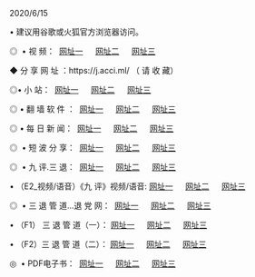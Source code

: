 <p>2020/6/15
<p>• 建议用谷歌或火狐官方浏览器访问。
<p>◎  • 视 频： 
<a href="http://hpg.shirokuriwaki.com/" target="_blank">网址一</a> 　 
<a href="http://hef.shirokuriwaki.com/" target="_blank">网址二</a> 　 
<a href="http://hba.shirokuriwaki.com/b.html" target="_blank">网址三</a>
<p>◆ 分 享 网 址 ：https://j.acci.ml/  （ 请 收 藏） </p>

<p>◎•  小 站：  
<a href="http://hpg.shirokuriwaki.com/f.html" target="_blank">网址一</a> 　 
<a href="http://hef.shirokuriwaki.com/h.html" target="_blank">网址二</a> 　 
<a href="http://hba.shirokuriwaki.com/k/" target="_blank">网址三</a></p><p>

<p>◎  • 翻 墙 软 件 ：  
<a href="http://hpg.shirokuriwaki.com/ff/" target="_blank">网址一</a> 　 
<a href="http://hef.shirokuriwaki.com/s/read/a1_nd.html" target="_blank">网址二</a> 　 
<a href="http://hba.shirokuriwaki.com/ff/index.html" target="_blank">网址三</a></p>
<p>◎  • 每 日 新 闻：  
<a href="http://hpg.shirokuriwaki.com/day/" target="_blank">网址一</a> 　 
<a href="http://hef.shirokuriwaki.com/day/" target="_blank">网址二</a> 　 
<a href="http://hba.shirokuriwaki.com/day/index.html" target="_blank">网址三</a></p>
<p>◎   • 短 波 分 享：  
<a href="http://hpg.shirokuriwaki.com/h/" target="_blank">网址一</a> 　 
<a href="http://hef.shirokuriwaki.com/h/" target="_blank">网址二</a> 　 
<a href="http://hba.shirokuriwaki.com/h/index.html" target="_blank">网址三</a></p>
<p>◎   • 九 评.三 退：  
<a href="http://hpg.shirokuriwaki.com/t/" target="_blank">网址一</a> 　 
<a href="http://hef.shirokuriwaki.com/v2/index.html" target="_blank">网址二</a> 　 
<a href="http://hba.shirokuriwaki.com/tt/index.html" target="_blank">网址三</a> 　</p>
<p>  • （E2_视频/语音）《九 评》视频/语音: 
<a href="http://hpg.shirokuriwaki.com/7738.html" target="_blank">网址一</a> 　 
<a href="http://hef.shirokuriwaki.com/7614.html" target="_blank">网址二</a> 　 
<a href="http://hba.shirokuriwaki.com/7633.html" target="_blank">网址三</a></p>
<p>◎   • 三 退 管 道...退 党 网：  
<a href="http://hpg.shirokuriwaki.com/go/td1.html" target="_blank">网址一</a> 　 
<a href="http://hef.shirokuriwaki.com/go/td2.html" target="_blank">网址二</a> 　 
<a href="http://hba.shirokuriwaki.com/go/td3.html" target="_blank">网址三</a></p>
<p>  • （F1） 三 退 管 道（一）： 
<a href="http://hpg.shirokuriwaki.com/dd/" target="_blank">网址一</a> 　 
<a href="http://hef.shirokuriwaki.com/s/read/a1_tdx.html" target="_blank">网址二</a> 　 
<a href="http://hba.shirokuriwaki.com/dd/" target="_blank">网址三</a></p>
<p>  • （F2）三 退 管 道（二）： 
<a href="http://hef.shirokuriwaki.com/d/" target="_blank">网址一</a> 　 
<a href="http://hpg.shirokuriwaki.com/d/index.html" target="_blank">网址二</a> 　 
<a href="http://hba.shirokuriwaki.com/d/" target="_blank">网址三</a></p>
<p>◎   • PDF电子书：  
<a href="http://hpg.shirokuriwaki.com/p/" target="_blank">网址一</a> 　 
<a href="http://hef.shirokuriwaki.com/p/index.html" target="_blank">网址二</a> 　 
<a href="http://hba.shirokuriwaki.com/p/" target="_blank">网址三</a></p>
